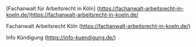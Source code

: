[Fachanwalt für Arbeitsrecht in Köln] (https://fachanwalt-arbeitsrecht-in-koeln.de/)https://fachanwalt-arbeitsrecht-in-koeln.de/

Fachanwalt Arbeitsrecht Köln (https://fachanwalt-arbeitsrecht-in-koeln.de/)

Info Kündigung (https://info-kuendigung.de/)

